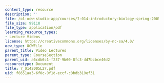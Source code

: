 ```yaml
---
content_type: resource
description: ''
file: /ol-ocw-studio-app/courses/7-014-introductory-biology-spring-2005/f6651aa36f0c0f1deccfc8bdb310ef31_7_0142005L27.pdf
file_size: 99118
file_type: application/pdf
learning_resource_types:
- Lecture Videos
license: https://creativecommons.org/licenses/by-nc-sa/4.0/
ocw_type: OCWFile
parent_title: Video Lectures
parent_type: CourseSection
parent_uid: a6cdb6c1-f237-9b60-8fc3-dd7bcbce46d2
resourcetype: Document
title: 7_0142005L27.pdf
uid: f6651aa3-6f0c-0f1d-eccf-c8bdb310ef31
---
```

